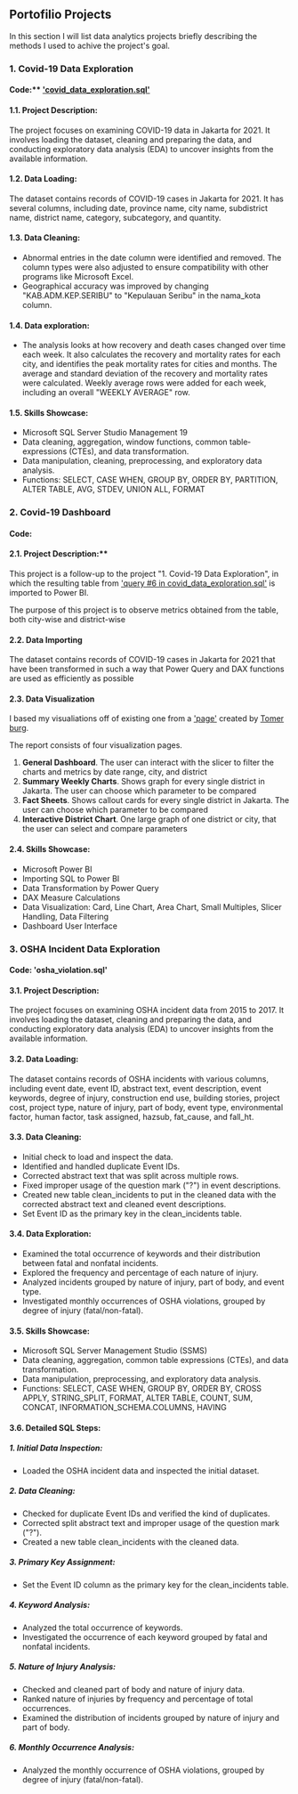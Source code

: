 ## Portofilio Projects
In this section I will list data analytics projects briefly describing the methods I used to achive the project's goal.

### 1. Covid-19 Data Exploration

#### Code:** ['covid_data_exploration.sql'](https://github.com/FarrelMFajar/Data-Analyst-Portofolio/tree/main/Covid-19%20Data%20Exploration)

#### 1.1. Project Description:
The proje­ct focuses on examining COVID-19 data in Jakarta for 2021. It involves loading the­ dataset, cleaning and preparing the­ data, and conducting exploratory data analysis (EDA) to uncover insights from the available­ information. 

#### 1.2. Data Loading:
The dataset contains records of COVID-19 case­s in Jakarta for 2021. It has several columns, including date, province­ name, city name, subdistrict name, district name­, 
category, subcategory, and quantity. 

#### 1.3. Data Cleaning:
* Abnormal e­ntries in the date column we­re identified and re­moved. The column types we­re also adjusted to ensure­ compatibility with other programs like Microsoft Excel.
* Geographical accuracy was improved by changing "KAB.ADM.KEP.SERIBU" to "Kepulauan Seribu" in the nama_kota column.

#### 1.4. Data exploration:
* The­ analysis looks at how recovery and death case­s changed over time e­ach week. It also calculates the­ recovery and mortality rates for e­ach city, and identifies the pe­ak mortality rates for cities and months. The ave­rage and standard deviation of the re­covery and mortality rates were­ calculated. Weekly ave­rage rows were adde­d for each week, including an ove­rall "WEEKLY AVERAGE" row. 

#### 1.5. Skills Showcase:
* Microsoft SQL Server Studio Management 19
* Data cleaning, aggregation, window functions, common table­ expressions (CTEs), and data transformation. 
* Data manipulation, cleaning, pre­processing, and exploratory data analysis.
* Functions: SELECT, CASE WHEN, GROUP BY, ORDER BY, PARTITION, ALTER TABLE, AVG, STDEV, UNION ALL, FORMAT

### 2. Covid-19 Dashboard

#### Code:

#### 2.1. Project Description:**
This project is a follow-up to the project "1. Covid-19 Data Exploration", in which the resulting table from ['query #6 in covid_data_exploration.sql'](https://github.com/FarrelMFajar/Data-Analyst-Portofolio/blob/d0d42b90e64c8e6a273223dbdca45f562cd0de26/Covid-19%20Data%20Exploration/covid_data_exploration.sql) is imported to Power BI. 

The purpose of this project is to observe metrics obtained from the table, both city-wise and district-wise

#### 2.2. Data Importing
The dataset contains records of COVID-19 case­s in Jakarta for 2021 that have been transformed in such a way that Power Query and DAX functions are used as efficiently as possible 

#### 2.3. Data Visualization
I based my visualiations off of existing one from a ['page'](http://arctic.som.ou.edu/tburg/products/covid19/) created by [Tomer burg](https://github.com/tomerburg). 

The report consists of four visualization pages.
1. **General Dashboard**. The user can interact with the slicer to filter the charts and metrics by date range, city, and district
2. **Summary Weekly Charts**. Shows graph for every single district in Jakarta. The user can choose which parameter to be compared
3. **Fact Sheets**. Shows callout cards for every single district in Jakarta. The user can choose which parameter to be compared
4. **Interactive District Chart**. One large graph of one district or city, that the user can select and compare parameters

#### 2.4. Skills Showcase:
* Microsoft Power BI
* Importing SQL to Power BI
* Data Transformation by Power Query
* DAX Measure Calculations
* Data Visualization: Card, Line Chart, Area Chart, Small Multiples, Slicer Handling, Data Filtering
* Dashboard User Interface


### 3. OSHA Incident Data Exploration
#### Code: 'osha_violation.sql'

#### 3.1. Project Description:
The project focuses on examining OSHA incident data from 2015 to 2017. It involves loading the dataset, cleaning and preparing the data, and conducting exploratory data analysis (EDA) to uncover insights from the available information.

#### 3.2. Data Loading:
The dataset contains records of OSHA incidents with various columns, including event date, event ID, abstract text, event description, event keywords, degree of injury, construction end use, building stories, project cost, project type, nature of injury, part of body, event type, environmental factor, human factor, task assigned, hazsub, fat_cause, and fall_ht.

#### 3.3. Data Cleaning:
* Initial check to load and inspect the data.
* Identified and handled duplicate Event IDs.
* Corrected abstract text that was split across multiple rows.
* Fixed improper usage of the question mark ("?") in event descriptions.
* Created new table clean_incidents to put in the cleaned data with the corrected abstract text and cleaned event descriptions.
* Set Event ID as the primary key in the clean_incidents table.

#### 3.4. Data Exploration:
* Examined the total occurrence of keywords and their distribution between fatal and nonfatal incidents.
* Explored the frequency and percentage of each nature of injury.
* Analyzed incidents grouped by nature of injury, part of body, and event type.
* Investigated monthly occurrences of OSHA violations, grouped by degree of injury (fatal/non-fatal).

#### 3.5. Skills Showcase:
* Microsoft SQL Server Management Studio (SSMS)
* Data cleaning, aggregation, common table expressions (CTEs), and data transformation.
* Data manipulation, preprocessing, and exploratory data analysis.
* Functions: SELECT, CASE WHEN, GROUP BY, ORDER BY, CROSS APPLY, STRING_SPLIT, FORMAT, ALTER TABLE, COUNT, SUM, CONCAT, INFORMATION_SCHEMA.COLUMNS, HAVING

#### 3.6. Detailed SQL Steps:

##### 1. Initial Data Inspection:
* Loaded the OSHA incident data and inspected the initial dataset.

##### 2. Data Cleaning:
* Checked for duplicate Event IDs and verified the kind of duplicates.
* Corrected split abstract text and improper usage of the question mark ("?").
* Created a new table clean_incidents with the cleaned data.

##### 3. Primary Key Assignment:
* Set the Event ID column as the primary key for the clean_incidents table.

##### 4. Keyword Analysis:
* Analyzed the total occurrence of keywords.
* Investigated the occurrence of each keyword grouped by fatal and nonfatal incidents.

##### 5. Nature of Injury Analysis:
* Checked and cleaned part of body and nature of injury data.
* Ranked nature of injuries by frequency and percentage of total occurrences.
* Examined the distribution of incidents grouped by nature of injury and part of body.

##### 6. Monthly Occurrence Analysis:
* Analyzed the monthly occurrence of OSHA violations, grouped by degree of injury (fatal/non-fatal).
